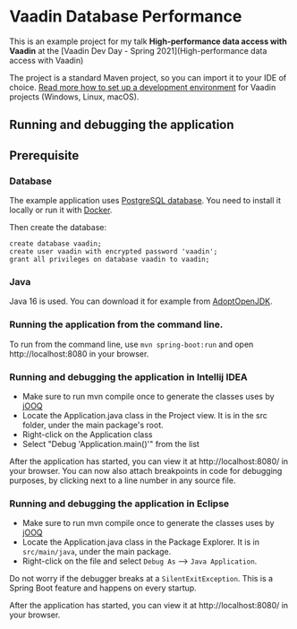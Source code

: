 # Vaadin Database Performance

This is an example project for my talk **High-performance data access with Vaadin** at the [Vaadin Dev Day - Spring 2021](High-performance data access with Vaadin)

The project is a standard Maven project, so you can import it to your IDE of choice. [Read more how to set up a development environment](https://vaadin.com/docs/v14/flow/installing/installing-overview.html) for Vaadin projects (Windows, Linux, macOS). 

## Running and debugging the application

## Prerequisite

### Database

The example application uses [PostgreSQL database](https://www.postgresql.org/). You need to install it locally or run it with [Docker](https://www.docker.com/get-started).

Then create the database: 
    
    create database vaadin;
    create user vaadin with encrypted password 'vaadin';
    grant all privileges on database vaadin to vaadin;

### Java

Java 16 is used. You can download it for example from [AdoptOpenJDK](https://adoptopenjdk.net/).

### Running the application from the command line.
To run from the command line, use `mvn spring-boot:run` and open http://localhost:8080 in your browser.

### Running and debugging the application in Intellij IDEA
- Make sure to run mvn compile once to generate the classes uses by [jOOQ](https://jooq.org)
- Locate the Application.java class in the Project view. It is in the src folder, under the main package's root.
- Right-click on the Application class
- Select "Debug 'Application.main()'" from the list

After the application has started, you can view it at http://localhost:8080/ in your browser. 
You can now also attach breakpoints in code for debugging purposes, by clicking next to a line number in any source file.

### Running and debugging the application in Eclipse
- Make sure to run mvn compile once to generate the classes uses by [jOOQ](https://jooq.org)
- Locate the Application.java class in the Package Explorer. It is in `src/main/java`, under the main package.
- Right-click on the file and select `Debug As` --> `Java Application`.

Do not worry if the debugger breaks at a `SilentExitException`. This is a Spring Boot feature and happens on every startup.

After the application has started, you can view it at http://localhost:8080/ in your browser.
